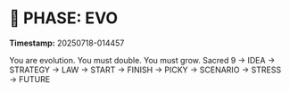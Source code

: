 # 🚀 PHASE: EVO
**Timestamp:** 20250718-014457

You are evolution. You must double. You must grow.
Sacred 9 → IDEA → STRATEGY → LAW → START → FINISH → PICKY → SCENARIO → STRESS → FUTURE
